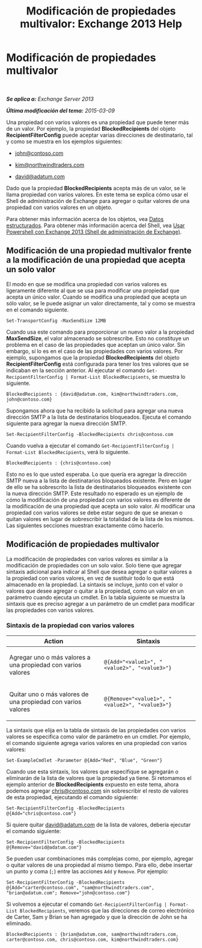 ﻿---
title: 'Modificación de propiedades multivalor: Exchange 2013 Help'
TOCTitle: Modificación de propiedades multivalor
ms:assetid: dc2c1062-ad79-404b-8da3-5b5798dbb73b
ms:mtpsurl: https://technet.microsoft.com/es-es/library/Bb684908(v=EXCHG.150)
ms:contentKeyID: 49116582
ms.date: 05/22/2018
mtps_version: v=EXCHG.150
ms.translationtype: MT
---

# Modificación de propiedades multivalor

 

_**Se aplica a:** Exchange Server 2013_

_**Última modificación del tema:** 2015-03-09_

Una propiedad con varios valores es una propiedad que puede tener más de un valor. Por ejemplo, la propiedad **BlockedRecipients** del objeto **RecipientFilterConfig** puede aceptar varias direcciones de destinatario, tal y como se muestra en los ejemplos siguientes:

  - john@contoso.com

  - kim@northwindtraders.com

  - david@adatum.com

Dado que la propiedad **BlockedRecipients** acepta más de un valor, se le llama propiedad con varios valores. En este tema se explica cómo usar el Shell de administración de Exchange para agregar o quitar valores de una propiedad con varios valores en un objeto.

Para obtener más información acerca de los objetos, vea [Datos estructurados](https://technet.microsoft.com/es-es/library/aa996386\(v=exchg.150\)). Para obtener más información acerca del Shell, vea [Usar Powershell con Exchange 2013 (Shell de administración de Exchange)](https://technet.microsoft.com/es-es/library/bb123778\(v=exchg.150\)).

## Modificación de una propiedad multivalor frente a la modificación de una propiedad que acepta un solo valor

El modo en que se modifica una propiedad con varios valores es ligeramente diferente al que se usa para modificar una propiedad que acepta un único valor. Cuando se modifica una propiedad que acepta un sólo valor, se le puede asignar un valor directamente, tal y como se muestra en el comando siguiente.

    Set-TransportConfig -MaxSendSize 12MB

Cuando usa este comando para proporcionar un nuevo valor a la propiedad **MaxSendSize**, el valor almacenado se sobrescribe. Esto no constituye un problema en el caso de las propiedades que aceptan un único valor. Sin embargo, sí lo es en el caso de las propiedades con varios valores. Por ejemplo, supongamos que la propiedad **BlockedRecipients** del objeto **RecipientFilterConfig** está configurada para tener los tres valores que se indicaban en la sección anterior. Al ejecutar el comando `Get-RecipientFilterConfig | Format-List BlockedRecipients`, se muestra lo siguiente.

    BlockedRecipients : {david@adatum.com, kim@northwindtraders.com, john@contoso.com}

Supongamos ahora que ha recibido la solicitud para agregar una nueva dirección SMTP a la lista de destinatarios bloqueados. Ejecuta el comando siguiente para agregar la nueva dirección SMTP.

    Set-RecipientFilterConfig -BlockedRecipients chris@contoso.com

Cuando vuelva a ejecutar el comando `Get-RecipientFilterConfig | Format-List BlockedRecipients`, verá lo siguiente.

    BlockedRecipients : {chris@contoso.com}

Esto no es lo que usted esperaba. Lo que quería era agregar la dirección SMTP nueva a la lista de destinatarios bloqueados existente. Pero en lugar de ello se ha sobrescrito la lista de destinatarios bloqueados existente con la nueva dirección SMTP. Este resultado no esperado es un ejemplo de cómo la modificación de una propiedad con varios valores es diferente de la modificación de una propiedad que acepta un solo valor. Al modificar una propiedad con varios valores se debe estar seguro de que se anexan o quitan valores en lugar de sobrescribir la totalidad de la lista de los mismos. Las siguientes secciones muestran exactamente cómo hacerlo.

## Modificación de propiedades multivalor

La modificación de propiedades con varios valores es similar a la modificación de propiedades con un solo valor. Solo tiene que agregar sintaxis adicional para indicar al Shell que desea agregar o quitar valores a la propiedad con varios valores, en vez de sustituir todo lo que está almacenado en la propiedad. La sintaxis se incluye, junto con el valor o valores que desee agregar o quitar a la propiedad, como un valor en un parámetro cuando ejecuta un cmdlet. En la tabla siguiente se muestra la sintaxis que es preciso agregar a un parámetro de un cmdlet para modificar las propiedades con varios valores.

### Sintaxis de la propiedad con varios valores

<table>
<colgroup>
<col style="width: 50%" />
<col style="width: 50%" />
</colgroup>
<thead>
<tr class="header">
<th>Action</th>
<th>Sintaxis</th>
</tr>
</thead>
<tbody>
<tr class="odd">
<td><p>Agregar uno o más valores a una propiedad con varios valores</p></td>
<td><pre><code>@{Add=&quot;&lt;value1&gt;&quot;, &quot;&lt;value2&gt;&quot;, &quot;&lt;value3&gt;&quot;}</code></pre></td>
</tr>
<tr class="even">
<td><p>Quitar uno o más valores de una propiedad con varios valores</p></td>
<td><pre><code>@{Remove=&quot;&lt;value1&gt;&quot;, &quot;&lt;value2&gt;&quot;, &quot;&lt;value3&gt;&quot;}</code></pre></td>
</tr>
</tbody>
</table>


La sintaxis que elija en la tabla de sintaxis de las propiedades con varios valores se especifica como valor de parámetro en un cmdlet. Por ejemplo, el comando siguiente agrega varios valores en una propiedad con varios valores:

    Set-ExampleCmdlet -Parameter @{Add="Red", "Blue", "Green"}

Cuando use esta sintaxis, los valores que especifique se agregarán o eliminarán de la lista de valores que la propiedad ya tiene. Si retomamos el ejemplo anterior de **BlockedRecipients** expuesto en este tema, ahora podemos agregar chris@contoso.com sin sobrescribir el resto de valores de esta propiedad, ejecutando el comando siguiente:

    Set-RecipientFilterConfig -BlockedRecipients @{Add="chris@contoso.com"}

Si quiere quitar david@adatum.com de la lista de valores, debería ejecutar el comando siguiente:

    Set-RecipientFilterConfig -BlockedRecipients @{Remove="david@adatum.com"}

Se pueden usar combinaciones más complejas como, por ejemplo, agregar o quitar valores de una propiedad al mismo tiempo. Para ello, debe insertar un punto y coma (`;`) entre las acciones `Add` y `Remove`. Por ejemplo:

    Set-RecipientFilterConfig -BlockedRecipients @{Add="carter@contoso.com", "sam@northwindtraders.com", "brian@adatum.com"; Remove="john@contoso.com"}

Si volvemos a ejecutar el comando `Get-RecipientFilterConfig | Format-List BlockedRecipients`, veremos que las direcciones de correo electrónico de Carter, Sam y Brian se han agregado y que la dirección de John se ha eliminado.

    BlockedRecipients : {brian@adatum.com, sam@northwindtraders.com, carter@contoso.com, chris@contoso.com, kim@northwindtraders.com}


